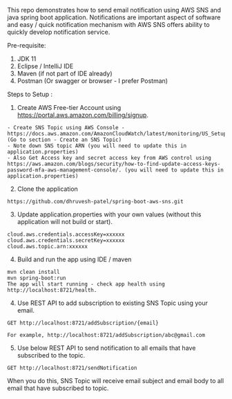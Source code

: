 This repo demonstrates how to send email notification using AWS SNS and java spring boot application. Notifications are important aspect of software and easy / quick notification mechanism with AWS SNS offers ability to quickly develop notification service. 

Pre-requisite:
1) JDK 11
2) Eclipse / IntelliJ IDE 
3) Maven (if not part of IDE already)
4) Postman (Or swagger or browser - I prefer Postman)

Steps to Setup :

1. Create AWS Free-tier Account using https://portal.aws.amazon.com/billing/signup. 
```
- Create SNS Topic using AWS Console - https://docs.aws.amazon.com/AmazonCloudWatch/latest/monitoring/US_SetupSNS.html (Go to section - Create an SNS Topic)
- Note down SNS topic ARN (you will need to update this in application.properties)
- Also Get Access key and secret access key from AWS control using https://aws.amazon.com/blogs/security/how-to-find-update-access-keys-password-mfa-aws-management-console/. (you will need to update this in application.properties)
```

2. Clone the application
```
https://github.com/dhruvesh-patel/spring-boot-aws-sns.git
```
3. Update application.properties with your own values (without this application will not build or start).
```
cloud.aws.credentials.accessKey=xxxxxx
cloud.aws.credentials.secretKey=xxxxxx
cloud.aws.topic.arn:xxxxxx
```

4. Build and run the app using IDE / maven
```
mvn clean install 
mvn spring-boot:run
The app will start running - check app health using http://localhost:8721/health.
```
4. Use REST API to add subscription to existing SNS Topic using your email. 
```
GET http://localhost:8721/addSubscription/{email}

For example, http://localhost:8721/addSubscription/abc@gmail.com
```

5. Use below REST API to send notification to all emails that have subscribed to the topic. 
```
GET http://localhost:8721/sendNotification
```

When you do this, SNS Topic will receive email subject and email body to all email that have subscribed to topic. 

